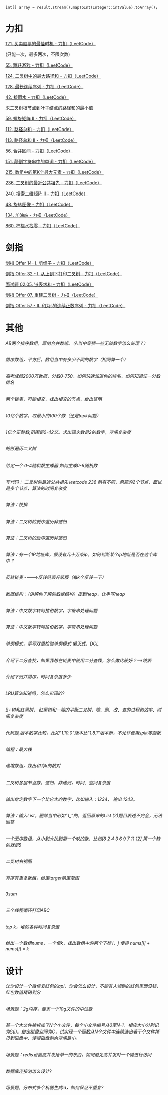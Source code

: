 `int[] array = result.stream().mapToInt(Integer::intValue).toArray();`

 # 力扣

[121. 买卖股票的最佳时机 - 力扣（LeetCode）](https://leetcode.cn/problems/best-time-to-buy-and-sell-stock/)

(只能一次，最多两次，不限次数)

[55. 跳跃游戏 - 力扣（LeetCode）](https://leetcode.cn/problems/jump-game/)

[124. 二叉树中的最大路径和 - 力扣（LeetCode）](https://leetcode.cn/problems/binary-tree-maximum-path-sum/)

[128. 最长连续序列 - 力扣（LeetCode）](https://leetcode.cn/problems/longest-consecutive-sequence/)

[42. 接雨水 - 力扣（LeetCode）](https://leetcode.cn/problems/trapping-rain-water/)

求二叉树根节点到叶子结点的路径和的最小值

[59. 螺旋矩阵 II - 力扣（LeetCode）](https://leetcode.cn/problems/spiral-matrix-ii/)

[112. 路径总和 - 力扣（LeetCode）](https://leetcode.cn/problems/path-sum/)

[113. 路径总和 II - 力扣（LeetCode）](https://leetcode.cn/problems/path-sum-ii/)

[56. 合并区间 - 力扣（LeetCode）](https://leetcode.cn/problems/merge-intervals/)

[151. 颠倒字符串中的单词 - 力扣（LeetCode）](https://leetcode.cn/problems/reverse-words-in-a-string/)

[215. 数组中的第K个最大元素 - 力扣（LeetCode）](https://leetcode.cn/problems/kth-largest-element-in-an-array/)

[236. 二叉树的最近公共祖先 - 力扣（LeetCode）](https://leetcode.cn/problems/lowest-common-ancestor-of-a-binary-tree/)

[240. 搜索二维矩阵 II - 力扣（LeetCode）](https://leetcode.cn/problems/search-a-2d-matrix-ii/)

[48. 旋转图像 - 力扣（LeetCode）](https://leetcode.cn/problems/rotate-image/)

[134. 加油站 - 力扣（LeetCode）](https://leetcode.cn/problems/gas-station/)

[860. 柠檬水找零 - 力扣（LeetCode）](https://leetcode.cn/problems/lemonade-change/)

# 剑指



[剑指 Offer 14- I. 剪绳子 - 力扣（LeetCode）](https://leetcode.cn/problems/jian-sheng-zi-lcof/)

[剑指 Offer 32 - I. 从上到下打印二叉树 - 力扣（LeetCode）](https://leetcode.cn/problems/cong-shang-dao-xia-da-yin-er-cha-shu-lcof/)

[面试题 02.05. 链表求和 - 力扣（LeetCode）](https://leetcode.cn/problems/sum-lists-lcci/)

[剑指 Offer 07. 重建二叉树 - 力扣（LeetCode）](https://leetcode.cn/problems/zhong-jian-er-cha-shu-lcof/)

[剑指 Offer 57 - II. 和为s的连续正数序列 - 力扣（LeetCode）](https://leetcode.cn/problems/he-wei-sde-lian-xu-zheng-shu-xu-lie-lcof/)



# 其他

###### AB两个排序数组，原地合并数组。（A当中穿插一些无效数字怎么处理？）

###### 排序数组，平方后，数组当中有多少不同的数字（相同算一个）

###### 高考成绩2000万数据，分数0-750，如何快速知道你的排名，如何知道任一分数排名

###### 两个链表，可能相交，找出相交的节点，给出证明

###### 10亿个数字，取最小的100个数（还是topk问题）

###### 1亿个正整数,范围是0-42亿。求出现次数是2的数字，空间复杂度

###### 蛇形遍历二叉树

###### 给定一个 0-4随机数生成器 如何生成0-6随机数

###### 写代码： 二叉树的最近公共祖先 leetcode 236 稍有不同，原题的2个节点，面试是多个节点，算法的时间复杂度

###### 算法：快排

###### 算法：二叉树的前序遍历非递归

###### 算法：二叉树的后序遍历非递归

###### 算法：有一个IP地址库，假设有几十万条ip，如何判断某个ip地址是否在这个库中？

###### 反转链表 ---->反转链表升级版（每k个反转一下）

###### 数据结构：（讲解你了解的数据结构）提到heap，让手写heap

###### 算法：中文数字转阿拉伯数字，字符串处理问题

###### 算法：中文数字转阿拉伯数字，字符串处理问题

###### 单例模式，手写双重检验单例模式 懒汉式，DCL

###### 介绍下二分查找，如果我想在链表中使用二分查找，怎么做比较好？-->跳表

###### 介绍下归并排序，时间复杂度多少

###### LRU算法知道吗，怎么实现的?

###### B+树和红黑树， 红黑树和一般的平衡二叉树，增、删、改、查的过程和效率、时间复杂度

###### 代码题,版本数字比较，比如"1.10.0"版本比"1.8.1"版本新，不允许使用split等函数

###### 编程：最大栈

###### 递增数组，找出和为k的数对

###### 二叉树各层节点数，递归、非递归，时间、空间复杂度

###### 输出给定数字下一个比它大的数字，比如输入：1234， 输出 1243。

###### 算法：输入List<String>，删除当中形如”1_”的，返回原来的List (2)题目表述不完全，无法回答

###### 一个无序数组，从小到大找到第一个缺的数，比如[8 2 4 3 6 9 7 11 12],第一个缺的就是5

###### 二叉树右视图

###### 有序有重复数组，给定target确定范围

###### 3sum

###### 三个线程循环打印ABC

###### top k，堆的各种时间复杂度

###### 给出一个数组nums，一个值k，找出数组中的两个下标 i，j 使得 nums[i] + nums[j] = k

# 设计

###### 让你设计一个微信发红包的api，你会怎么设计，不能有人领到的红包里面没钱，红包数值精确到分

###### 场景题：2g内存，要求一个10g文件的中位数

###### 某一个大文件被拆成了N个小文件，每个小文件编号从0至N-1，相应大小分别记为S(i)。给定磁盘空间为C，试实现一个函数从N个文件中连续选出若干个文件拷贝到磁盘中，使得磁盘剩余空间最小。

###### 场景题：redis设置高并发抢单一的东西，如何避免高并发对一个键进行访问

###### 数据库连接池怎么设计?

###### 场景题，分布式多个机器生成id，如何保证不重复?